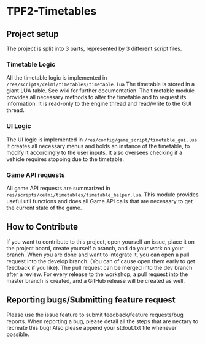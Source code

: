 # TPF2-Timetables
## Project setup
The project is split into 3 parts, represented by 3 different script files.
### Timetable Logic
All the timetable logic is implemented in ```/res/scripts/celmi/timetables/timetable.lua```
The timetable is stored in a giant LUA table. See wiki for further documentation.
The timetable module provides all necessary methods to alter the timetable and to request its information.
It is read-only to the engine thread and read/write to the GUI thread.
### UI Logic
The UI logic is implemented in ```/res/config/game_script/timetable_gui.lua```
It creates all necessary menus and holds an instance of the timetable, to modify it accordingly to the user inputs.
It also oversees checking if a vehicle requires stopping due to the timetable.
### Game API requests
All game API requests are summarized in ```res/scripts/celmi/timetables/timetable_helper.lua```.
This module provides useful util functions and does all Game API calls that are necessary to get the current state of the game.
## How to Contribute
If you want to contribute to this project, open yourself an issue, place it on the project board, create yourself a branch, and do your work on your branch.
When you are done and want to integrate it, you can open a pull request into the develop branch. (You can of cause open them early to get feedback if you like).
The pull request can be merged into the dev branch after a review.
For every release to the workshop, a pull request into the master branch is created, and a GitHub release will be created as well.
## Reporting bugs/Submitting feature request
Please use the issue feature to submit feedback/feature requests/bug reports.
When reporting a bug, please detail all the steps that are nectary to recreate this bug! Also please append your stdout.txt file whenever possible.

